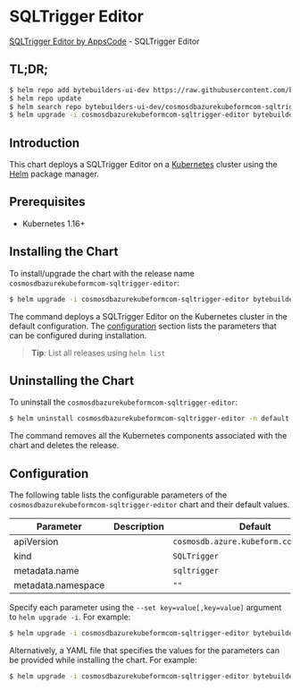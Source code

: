 # SQLTrigger Editor

[SQLTrigger Editor by AppsCode](https://byte.builders) - SQLTrigger Editor

## TL;DR;

```bash
$ helm repo add bytebuilders-ui-dev https://raw.githubusercontent.com/bytebuilders/ui-wizards/
$ helm repo update
$ helm search repo bytebuilders-ui-dev/cosmosdbazurekubeformcom-sqltrigger-editor --version=v0.4.17
$ helm upgrade -i cosmosdbazurekubeformcom-sqltrigger-editor bytebuilders-ui-dev/cosmosdbazurekubeformcom-sqltrigger-editor -n default --create-namespace --version=v0.4.17
```

## Introduction

This chart deploys a SQLTrigger Editor on a [Kubernetes](http://kubernetes.io) cluster using the [Helm](https://helm.sh) package manager.

## Prerequisites

- Kubernetes 1.16+

## Installing the Chart

To install/upgrade the chart with the release name `cosmosdbazurekubeformcom-sqltrigger-editor`:

```bash
$ helm upgrade -i cosmosdbazurekubeformcom-sqltrigger-editor bytebuilders-ui-dev/cosmosdbazurekubeformcom-sqltrigger-editor -n default --create-namespace --version=v0.4.17
```

The command deploys a SQLTrigger Editor on the Kubernetes cluster in the default configuration. The [configuration](#configuration) section lists the parameters that can be configured during installation.

> **Tip**: List all releases using `helm list`

## Uninstalling the Chart

To uninstall the `cosmosdbazurekubeformcom-sqltrigger-editor`:

```bash
$ helm uninstall cosmosdbazurekubeformcom-sqltrigger-editor -n default
```

The command removes all the Kubernetes components associated with the chart and deletes the release.

## Configuration

The following table lists the configurable parameters of the `cosmosdbazurekubeformcom-sqltrigger-editor` chart and their default values.

|     Parameter      | Description |                      Default                      |
|--------------------|-------------|---------------------------------------------------|
| apiVersion         |             | <code>cosmosdb.azure.kubeform.com/v1alpha1</code> |
| kind               |             | <code>SQLTrigger</code>                           |
| metadata.name      |             | <code>sqltrigger</code>                           |
| metadata.namespace |             | <code>""</code>                                   |


Specify each parameter using the `--set key=value[,key=value]` argument to `helm upgrade -i`. For example:

```bash
$ helm upgrade -i cosmosdbazurekubeformcom-sqltrigger-editor bytebuilders-ui-dev/cosmosdbazurekubeformcom-sqltrigger-editor -n default --create-namespace --version=v0.4.17 --set apiVersion=cosmosdb.azure.kubeform.com/v1alpha1
```

Alternatively, a YAML file that specifies the values for the parameters can be provided while
installing the chart. For example:

```bash
$ helm upgrade -i cosmosdbazurekubeformcom-sqltrigger-editor bytebuilders-ui-dev/cosmosdbazurekubeformcom-sqltrigger-editor -n default --create-namespace --version=v0.4.17 --values values.yaml
```
